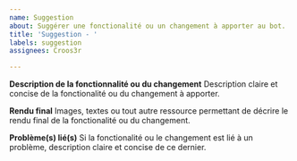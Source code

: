 ```yaml
---
name: Suggestion
about: Suggérer une fonctionalité ou un changement à apporter au bot.
title: 'Suggestion - '
labels: suggestion
assignees: Croos3r

---
```


**Description de la fonctionnalité ou du changement**
Description claire et concise de la fonctionalité ou du changement à apporter.

**Rendu final**
Images, textes ou tout autre ressource permettant de décrire le rendu final de la fonctionalité ou du changement.

**Problème(s) lié(s)**
Si la fonctionalité ou le changement est lié à un problème, description claire et concise de ce dernier.
